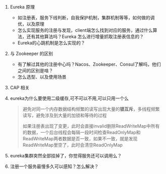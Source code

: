 1. Eureka 原理
   - 如注册表，服务下线判断，自我保护机制，集群机制等等，如何做的调优，以及原理
   - 怎么实现服务的注册与发现，client端怎么找到对应的服务，通过什么算法，还有其他算法吗？Eureka 怎么进行增量抓取注册表信息的？
   - Eureka的心跳机制是怎么实现的？
   
2. 与 Zookeeper 的区别
   - 有了解过其他的注册中心吗？Nacos、Zookeeper、Consul了解吗，他们之间的区别是啥？
   - 怎么选型、以及使用场景
   
3. CAP 相关

4. eureka为什么要使用二级缓存,可不可以不用,可以只用一个么

   > 避免对同一个内存数据结构频繁的读写出现大量的**锁互斥**，多线程频繁读写，避免涉及到大量的加锁和等待的过程
   >
   > 如果注册表出现了变更，此时会直接invalid删除ReadWriteMap中所有的数据，一个后台线程会每隔一段时间检查ReadOnlyMap和ReadWriteMap两者数据是否一致，如果不一致，就是发现ReadWriteMap里空了，此时会清空ReadOnlyMap

5. eureka集群突然全部挂掉了，你觉得服务还可以调用么？

6. 注册一个服务最慢多久可以感知？怎么解决？